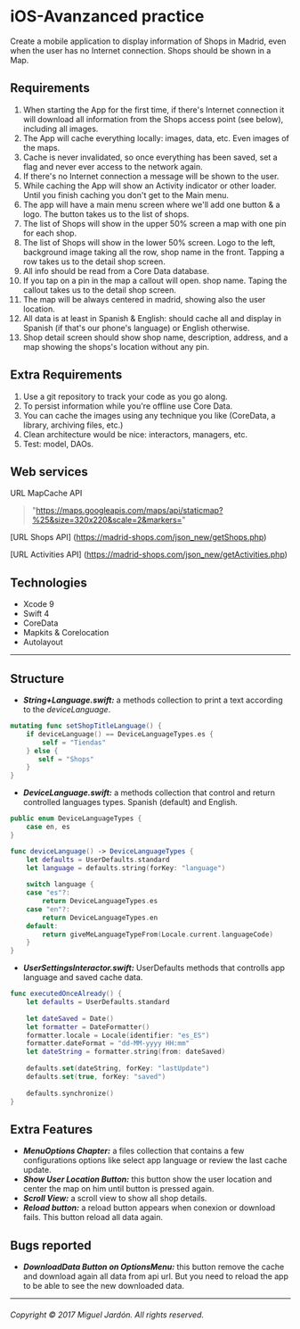 # iOS-Avanzanced practice

Create a mobile application to display information of Shops in Madrid, even when the user has no Internet connection. Shops should be shown in a Map.

## Requirements
1. When starting the App for the first time, if there's Internet connection it will download all information from the Shops access point (see below), including all images.2. The App will cache everything locally: images, data, etc. Even images of the maps.3. Cache is never invalidated, so once everything has been saved, set a flag and never ever access to the network again.4. If there's no Internet connection a message will be shown to the user.5. While caching the App will show an Activity indicator or other loader. Until you finish caching you don't get to the Main menu.6. The app will have a main menu screen where we'll add one button & a logo. The button takes us to the list of shops.7. The list of Shops will show in the upper 50% screen a map with one pin for each shop.8. The list of Shops will show in the lower 50% screen. Logo to the left, background image taking all the row, shop name in the front. Tapping a row takes us to the detail shop screen.9. All info should be read from a Core Data database.10. If you tap on a pin in the map a callout will open.shop name. Taping the callout takes us to the detail shop screen.11. The map will be always centered in madrid, showing also the user location.12. All data is at least in Spanish & English: should cache all and display in Spanish (if that's our phone's language) or English otherwise.13. Shop detail screen should show shop name, description, address, and a map showing the shops's location without any pin.

## Extra Requirements
1. Use a git repository to track your code as you go along.
2. To persist information while you're offline use Core Data.
3. You can cache the images using any technique you like (CoreData, a library, archiving files, etc.)
4. Clean architecture would be nice: interactors, managers, etc.
5. Test: model, DAOs.

## Web services
URL MapCache API
>"https://maps.googleapis.com/maps/api/staticmap?%25&size=320x220&scale=2&markers="

[URL Shops API] (https://madrid-shops.com/json_new/getShops.php)

[URL Activities API] (https://madrid-shops.com/json_new/getActivities.php)

## Technologies
* Xcode 9
* Swift 4
* CoreData
* Mapkits & Corelocation
* Autolayout

---

## Structure
* ***String+Language.swift:*** a methods collection to print a text according to the *deviceLanguage*.

```swift
mutating func setShopTitleLanguage() {
	if deviceLanguage() == DeviceLanguageTypes.es {
		self = "Tiendas"
    } else {
       self = "Shops"
    }
}
```

* ***DeviceLanguage.swift:*** a methods collection that control and return controlled languages types. Spanish (default) and English.

```swift
public enum DeviceLanguageTypes {
    case en, es
}
```

```swift
func deviceLanguage() -> DeviceLanguageTypes {
    let defaults = UserDefaults.standard
    let language = defaults.string(forKey: "language")
    
    switch language {
    case "es"?:
        return DeviceLanguageTypes.es
    case "en"?:
        return DeviceLanguageTypes.en
    default:
        return giveMeLanguageTypeFrom(Locale.current.languageCode)
    }
}
```

* ***UserSettingsInteractor.swift:*** UserDefaults methods that controlls app language and saved cache data.

```swift
func executedOnceAlready() {
	let defaults = UserDefaults.standard
        
	let dateSaved = Date()
	let formatter = DateFormatter()
	formatter.locale = Locale(identifier: "es_ES")
	formatter.dateFormat = "dd-MM-yyyy HH:mm"
	let dateString = formatter.string(from: dateSaved)
        
	defaults.set(dateString, forKey: "lastUpdate")
	defaults.set(true, forKey: "saved")
        
	defaults.synchronize()
}
```

## Extra Features
* ***MenuOptions Chapter:*** a files collection that contains a few configurations options like select app language or review the last cache update.
* ***Show User Location Button:*** this button show the user location and center the map on him until button is pressed again.
* ***Scroll View:*** a scroll view to show all shop details.
* ***Reload button:*** a reload button appears when conexion or download fails. This button reload all data again.

## Bugs reported

* ***DownloadData Button on OptionsMenu:*** this button remove the cache and download again all data from api url. But you need to reload the app to be able to see the new downloaded data.

---
###### *Copyright © 2017 Miguel Jardón. All rights reserved.*